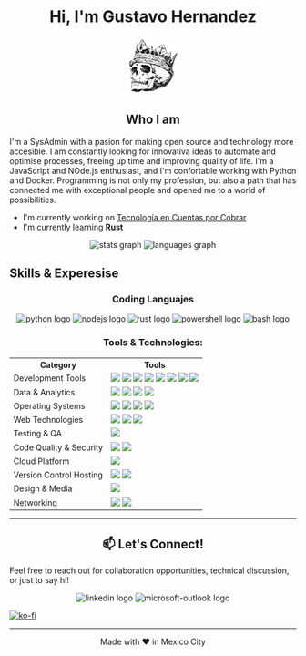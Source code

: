 <h1 align="center">Hi, I'm Gustavo Hernandez</h1>

<p align="center">
  <img width="100" height="100" src="ghernandez.png">
</p>

<h2 align="center">Who I am</h2>
I'm a SysAdmin with a pasion for making open source and technology more accesible. I am constantly looking for innovativa ideas to automate and
optimise processes, freeing up time and improving quality of life. I'm  a JavaScript and NOde.js enthusiast, and I'm confortable working with Python
and Docker. Programming is not only my profession, but also a path that  has connected me with exceptional people and opened me to a world of possibilities.

* I'm currently working on [Tecnología en Cuentas por Cobrar](https://www.linkedin.com/company/tcxc/)
* I'm currently learning **Rust**

<div align="center">
  <img src="https://github-readme-stats.vercel.app/api?username=GustavoHdezH&hide_title=false&hide_rank=false&show_icons=true&include_all_commits=true&count_private=true&disable_animations=false&theme=dracula&locale=en&hide_border=false&order=1" height="150" alt="stats graph"  />
  <img src="https://github-readme-stats.vercel.app/api/top-langs?username=GustavoHdezH&locale=en&hide_title=false&layout=compact&card_width=320&langs_count=5&theme=dracula&hide_border=false&order=2" height="150" alt="languages graph"  />
</div>

<h2>Skills & Experesise</h2>

<h3 align="center">Coding Languajes</h3>

<p align="center">
<img src="https://cdn.jsdelivr.net/gh/devicons/devicon/icons/python/python-original.svg" height="40" alt="python logo"/>
<img src="https://cdn.jsdelivr.net/gh/devicons/devicon/icons/nodejs/nodejs-original.svg" height="40" alt="nodejs logo"/>
<img src="https://cdn.jsdelivr.net/gh/devicons/devicon/icons/rust/rust-original.svg" height="40" alt="rust logo"/>
<img src="https://cdn.jsdelivr.net/gh/devicons/devicon/icons/powershell/powershell-original.svg" height="40" alt="powershell logo"/>
<img src="https://cdn.jsdelivr.net/gh/devicons/devicon/icons/bash/bash-original.svg" height="40" alt="bash logo"/>
</p>

<h3 align="center">Tools & Technologies:</h3>

<table align="center">
  <tr>
    <th>Category</th>
    <th>Tools</th>
  </tr>
  <tr>
    <td>Development Tools</td>
    <td>
        <img src="https://cdn.jsdelivr.net/gh/devicons/devicon/icons/intellij/intellij-original.svg" height="40"/>
        <img src="https://cdn.jsdelivr.net/gh/devicons/devicon/icons/pycharm/pycharm-original.svg" height="40"/>
        <img src="https://cdn.jsdelivr.net/gh/devicons/devicon/icons/docker/docker-plain.svg" height="40"/>
        <img src="https://cdn.jsdelivr.net/gh/devicons/devicon/icons/git/git-original.svg" height="40"/>
        <img src="https://cdn.jsdelivr.net/gh/devicons/devicon/icons/vscode/vscode-original.svg" height="40"/>
        <img src="https://cdn.jsdelivr.net/gh/devicons/devicon/icons/flask/flask-original.svg" height="40"/>
        <img src="https://cdn.jsdelivr.net/gh/devicons/devicon/icons/spring/spring-original.svg" height="40"/>
        <img src="https://cdn.jsdelivr.net/gh/devicons/devicon/icons/jenkins/jenkins-original.svg" height="40"/>
    </td>
  </tr>
  <tr>
    <td>Data & Analytics</td>
    <td>
        <img src="https://cdn.jsdelivr.net/gh/devicons/devicon/icons/postgresql/postgresql-original.svg" height="40"/>
        <img src="https://cdn.jsdelivr.net/gh/devicons/devicon/icons/sqlite/sqlite-original.svg" height="40"/>
        <img src="https://cdn.jsdelivr.net/gh/devicons/devicon/icons/microsoftsqlserver/microsoftsqlserver-plain.svg" height="40"/>
        <img src="https://cdn.jsdelivr.net/gh/devicons/devicon/icons/pandas/pandas-original.svg" height="40"/>
    </td>
  </tr>
  <tr>
    <td>Operating Systems</td>
    <td>
        <img src="https://cdn.jsdelivr.net/gh/devicons/devicon/icons/windows11/windows11-original.svg" height="40"/>
        <img src="https://cdn.jsdelivr.net/gh/devicons/devicon/icons/linux/linux-original.svg" height="40"/>
          <img src="https://cdn.jsdelivr.net/gh/devicons/devicon/icons/ubuntu/ubuntu-original.svg" height="40"/>
          <img src="https://cdn.jsdelivr.net/gh/devicons/devicon/icons/centos/centos-original.svg" height="40"/>
    </td>
  </tr>
  <tr>
    <td>Web Technologies</td>
    <td>
        <img src="https://cdn.jsdelivr.net/gh/devicons/devicon/icons/opera/opera-original.svg" height="40"/>
        <img src="https://cdn.jsdelivr.net/gh/devicons/devicon/icons/firefox/firefox-original.svg" height="40"/>
        <img src="https://cdn.jsdelivr.net/gh/devicons/devicon/icons/nginx/nginx-original.svg" height="40"/>
    </td>
  </tr>
  <tr>
    <td>Testing & QA</td>
    <td>
        <img src="https://cdn.jsdelivr.net/gh/devicons/devicon/icons/selenium/selenium-original.svg" height="40"/>
    </td>
  </tr>
  <tr>
    <td>Code Quality & Security</td>
    <td>
        <img src="https://cdn.jsdelivr.net/gh/devicons/devicon/icons/sonarqube/sonarqube-original.svg" height="40"/>
        <img src="https://logowik.com/content/uploads/images/snyk3443.logowik.com.webp" height="40" >
    </td>
  </tr>
  <tr>
    <td>Cloud Platform</td>
    <td>
        <img src="https://cdn.jsdelivr.net/gh/devicons/devicon/icons/amazonwebservices/amazonwebservices-original-wordmark.svg" height="40"/>
    </td>
  </tr>
    <td>Version Control Hosting</td>
    <td>
        <img src="https://cdn.jsdelivr.net/gh/devicons/devicon/icons/gitlab/gitlab-original.svg" height="40"/>
        <img src="https://cdn.jsdelivr.net/gh/devicons/devicon/icons/bitbucket/bitbucket-original.svg" height="40"/>
    </td>
  </tr>
  <tr>
    <td>Design & Media</td>
    <td>
        <img src="https://cdn.jsdelivr.net/gh/devicons/devicon/icons/canva/canva-original.svg" height="40"/>
    </td>
  </tr>
  <tr>
    <td>Networking</td>
    <td>
        <img src="https://cdn.jsdelivr.net/gh/devicons/devicon/icons/ssh/ssh-original-wordmark.svg" height="40"/>
        <img src="https://cdn.jsdelivr.net/gh/devicons/devicon/icons/filezilla/filezilla-original.svg" height="40"/>
    </td>
  </tr>
</table>



---
<h2 align="center">📫 Let's Connect!</h2>

Feel free to reach out for collaboration opportunities, technical discussion, or just to say hi!

<div align="center">
  <img src="https://raw.githubusercontent.com/maurodesouza/profile-readme-generator/master/src/assets/icons/social/linkedin/default.svg" width="52" height="40" alt="linkedin logo"  />
  <img src="https://raw.githubusercontent.com/maurodesouza/profile-readme-generator/master/src/assets/icons/social/microsoft-outlook/default.svg" width="52" height="40" alt="microsoft-outlook logo"  />
</div>


[![ko-fi](https://ko-fi.com/img/githubbutton_sm.svg)](https://ko-fi.com/B0B2YJE8D)

---
<p align="center">
  Made with &hearts; in Mexico City
</p>
